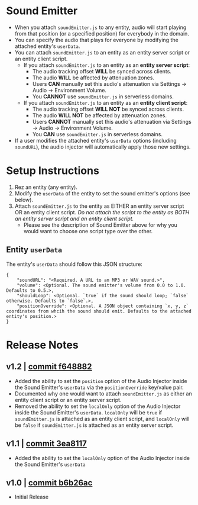 # Sound Emitter
- When you attach `soundEmitter.js` to any entity, audio will start playing from that position (or a specified position) for everybody in the domain.
- You can specify the audio that plays for everyone by modifying the attached entity's `userData`.
- You can attach `soundEmitter.js` to an entity as an entity server script or an entity client script.
    - If you attach `soundEmitter.js` to an entity as an **entity server script**:
        - The audio tracking offset **WILL** be synced across clients.
        - The audio **WILL** be affected by attenuation zones.
        - Users **CAN** manually set this audio's attenuation via Settings -> Audio -> Environment Volume.
        - You **CANNOT** use `soundEmitter.js` in serverless domains.
    - If you attach `soundEmitter.js` to an entity as an **entity client script**:
        - The audio tracking offset **WILL NOT** be synced across clients.
        - The audio **WILL NOT** be affected by attenuation zones.
        - Users **CANNOT** manually set this audio's attenuation via Settings -> Audio -> Environment Volume.
        - You **CAN** use `soundEmitter.js` in serverless domains.
- If a user modifies the attached entity's `userData` options (including `soundURL`), the audio injector will automatically apply those new settings.

# Setup Instructions
1. Rez an entity (any entity).
2. Modify the `userData` of the entity to set the sound emitter's options (see below).
3. Attach `soundEmitter.js` to the entity as EITHER an entity server script OR an entity client script. *Do not attach the script to the entity as BOTH an entity server script and an entity client script.*
    - Please see the description of Sound Emitter above for why you would want to choose one script type over the other.

## Entity `userData`
The entity's `userData` should follow this JSON structure:
```
{
    "soundURL": "<Required. A URL to an MP3 or WAV sound.>",
    "volume": <Optional. The sound emitter's volume from 0.0 to 1.0. Defaults to 0.5.>,
    "shouldLoop": <Optional. `true` if the sound should loop; `false` otherwise. Defaults to `false`.>,
    "positionOverride": <Optional. A JSON object containing `x, y, z` coordinates from whcih the sound should emit. Defaults to the attached entity's position.>
}
```

# Release Notes
## v1.2 | [commit f648882](https://github.com/highfidelity/hifi-content/commits/f648882)
- Added the ability to set the `position` option of the Audio Injector inside the Sound Emitter's `userData` via the `positionOverride` key/value pair.
- Documented why one would want to attach `soundEmitter.js` as either an entity client script or an entity server script.
- Removed the ability to set the `localOnly` option of the Audio Injector inside the Sound Emitter's `userData`. `localOnly` will be `true` if `soundEmitter.js` is attached as an entity client script, and `localOnly` will be `false` if `soundEmitter.js` is attached as an entity server script.

## v1.1 | [commit 3ea8117](https://github.com/highfidelity/hifi-content/commits/3ea8117)
- Added the ability to set the `localOnly` option of the Audio Injector inside the Sound Emitter's `userData`

## v1.0 | [commit b6b26ac](https://github.com/highfidelity/hifi-content/commits/b6b26ac)
- Initial Release